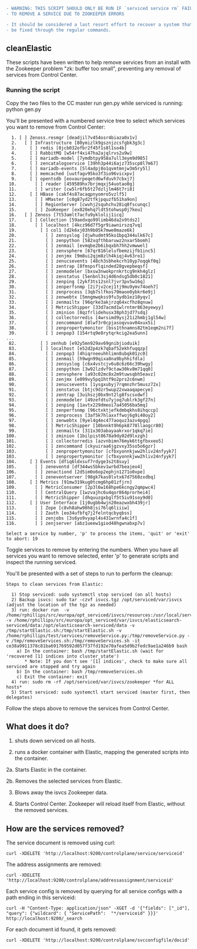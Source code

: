 
```diff
- WARNING: THIS SCRIPT SHOULD ONLY BE RUN IF `serviced service rm` FAILS
- TO REMOVE A SERVICE DUE TO ZOOKEEPER ERRORS

- It should be considered a last resort effort to recover a system that cannot
- be fixed through the regular commands.
```

## cleanElastic

These scripts have been written to help remove services from an install with the
Zookeeper problem "zk: buffer too small", preventing any removal of services from
Control Center.

### Running the script

Copy the two files to the CC master
run gen.py while serviced is running: python gen.py

You'll be presented with a numbered service tree to select which services you want
to remove from Control Center:

```
  1. [ ] Zenoss.resmgr [deadjil7v454osr4biaza0x1v]
  2.   [ ] Infrastructure [80ymizlk9gsznjzcsfgbk3g3c]
  3.     [ ] redis [8jcb032ofbr2f45f1s8l1so4b]
  4.     [ ] RabbitMQ [w54rf4xi47ha2ajqlrvs2u9w]
  5.     [ ] mariadb-model [7ymdbtpy958a7ull3eym9d985]
  6.     [ ] zencatalogservice [39hh3p44i6ajz735scp8l7m67]
  7.     [ ] mariadb-events [5l4adpj8o1qvmtmnjw3m5ry5l]
  8.     [ ] memcached [uutfagv95ko3f3io96vicxpv]
  9.     [ ] opentsdb [eovaurpeqetd6wfduvh7cbxj7]
 10.       [ ] reader [459589hx7brjmqxj54uotao0g]
 11.       [ ] writer [cw5lr6fb5t27dzljlm46t7ri8]
 12.     [ ] HBase [cakf4s87acaqpnyomro5vzlf5]
 13.       [ ] HMaster [c0g87yd2tfkjpquzfb51ha9on]
 14.       [ ] RegionServer [cwvhj2squhchv28iq8fscunqc]
 15.       [ ] ZooKeeper [ex020ehq7ldt5tohwsp0j7keu]
 16.   [ ] Zenoss [7t53amlt7acfu9yklolij1icq]
 17.     [ ] Collection [59aedxqo99limb46da2x9tds2]
 18.       [ ] localhost [4kcz96d7f5gr9iawnirszq7vq]
 19.         [ ] col1 [d2k6xj03h9b05k7mwe0maze6k]
 20.           [ ] zensyslog [djwhudmt95ko1bpq344ulk67c]
 21.           [ ] zenpython [582xqfthbaruwz2nxar5bomh]
 22.           [ ] zenmail [evmqbe2b6ibqxbh7hh2vmwwel]
 23.           [ ] zenvsphere [67qr816lelufbemzijfb1inc5]
 24.           [ ] zenjmx [9m8ui2qjm8zlh4kiqj4v63ro1]
 25.           [ ] zenucsevents [48ch3sbhekcrh10yp7oqqkf0q]
 26.           [ ] zentrap [8fmspsflqinded28gvepbeqsf]
 27.           [ ] zenmodeler [bxsw3nwokprnkrtcg9nkh4glz]
 28.           [ ] zenstatus [5enbnl3sj4d6ndsg5db0c1821]
 29.           [ ] zenping [2ykf3ts12snl7jvr3pv5w16q]
 30.           [ ] zenperfsnmp [2i7jv2cej1tj9mu9ymv74oeh7]
 31.           [ ] zenprocess [3qb7slfkos70maoo0ybkr6e9j]
 32.           [ ] zenwebtx [5mngmwqkss9fu3ydb1ez10yqv]
 33.           [ ] zenmailtx [96qrke3akjrzq64xcfhz8qnuw]
 34.           [ ] MetricShipper [33d7acmd1wlrntmr863eyewyy]
 35.           [ ] zminion [8qzfrlidehusx38ph3jd77sdq]
 36.           [ ] collectorredis [4wrsimd9ysj21i2hmbj1gl54w]
 37.           [ ] zencommand [8lwf3r0cpjasoqvvav04xux5i]
 38.           [ ] zenpropertymonitor [bss1thnamns82tm1eqm2ni7f]
 39.           [ ] zenpop3 [154rtq9e8rytqrkcig2ea5unn]
...
 82.         [ ] zenhub [e92y5mn929av69gnibjioduik]
 83.         [ ] localhost [e52d2p4zk7qbaf52ekhfuqqzp]
 84.           [ ] zenpop3 [4hiqrneeuhhlimn8ubqk01zc0]
 85.           [ ] zenmail [h9wgn99qixa8na9byhhifdla]
 86.           [ ] zensyslog [c6x4vstcjv6u8c6z66c39hwgy]
 87.           [ ] zenpython [3w92lzdvf9ctaw30kv8m71qq0]
 88.           [ ] zenvsphere [a93c02mc8x2m9tuwsqbh5eavz]
 89.           [ ] zenjmx [e099vy5pq1htf9o2prs2c6nwm]
 90.           [ ] zenucsevents [1ysgxubyj7rqmnzhr5musz72x]
 91.           [ ] zenstatus [btjc9dzr5wup22xwaaqapecye]
 92.           [ ] zentrap [3uihszj0bx9nt2lg8fscsxdwf]
 93.           [ ] zenmodeler [49zefdtu7yjoq7ublrk3gf27n]
 94.           [ ] zenping [1avtx229dmeoi7a45056ba5mq]
 95.           [ ] zenperfsnmp [96ctxktjefkdmbqkhs8ihqccp]
 96.           [ ] zenprocess [3af5k7hlaxxffwoj6g9i40oy2]
 97.           [ ] zenwebtx [9yel4g4ec477aoquz3azv4pgq]
 98.           [ ] MetricShipper [10bnnkt9h6pk8778llaogcr80]
 99.           [ ] zenmailtx [311x303abayaakrxor1qkq7ie]
100.           [ ] zminion [1bilpist8678a9dy02d9lxzgh]
101.           [ ] collectorredis [azvnbimn76myk6ttgfbxxeo5]
102.           [ ] zencommand [ckyuiraa6jgzvxy35so5o6gzr]
103.           [ ] zenpropertymonitor [cfbxyonnkjww2hliv24nfyyk7]
103.           [ ] zenpropertymonitor [cfbxyonnkjww2hliv24nfyyk7]
104.     [ ] Events [dfiq6ldxsuf7rdyge3s2t8suy]
105.       [ ] zeneventd [df344ws5bkev1wrbd7beajeo4]
106.       [ ] zenactiond [2d5im0o6op2ephjn1271o0xpe]
107.       [ ] zeneventserver [98gk7kas0lvtx67d7560zxdbq]
108.     [ ] Metrics [91mw319kug0tcmg6hp01zfjrn]
109.       [ ] MetricConsumer [2p3l6w168hpe6kcngy2qmpwc4]
110.       [ ] CentralQuery [1wzvajhc6u4qor864prorhei4]
111.       [ ] MetricShipper [dhquuzgxbglf5t5iu91soy9d0]
112.     [ ] User Interface [1j0ugbb4wjn20eazwxbh439jr]
113.       [ ] Zope [c8vh8ahw90h8jsi76lq6liiiw]
114.       [ ] Zauth [eo34ufbfq7j2felntqcbyqbss]
115.       [ ] zenjobs [3s6yo9vyapl4s431wrnfa4c1f]
116.       [ ] zenjserver [abz1ueew1giod48hgwnabxp7v]

Select a service by number, 'p' to process the items, 'quit' or 'exit' to abort: 19
```

Toggle services to remove by entering the numbers.  When you have all services you want to remove
selected, enter 'p' to generate scripts and inspect the running serviced.

You'll be presented with a set of steps to run to perform the cleanup:
```
Steps to clean services from Elastic:

  1) Stop serviced: sudo systemctl stop serviced (on all hosts)
  2) Backup isvcs: sudo tar -czvf isvcs.tgz /opt/serviced/var/isvcs (adjust the location of the tgz as needed)
  3) run: docker run  -v /home/rphillips/src/europa/opt_serviced/isvcs/resources:/usr/local/serviced/resources -v /home/rphillips/src/europa/opt_serviced/var/isvcs/elasticsearch-serviced/data:/opt/elasticsearch-serviced/data -v /tmp/startElastic.sh:/tmp/startElastic.sh -v /home/rphillips/test/services/removeService.py:/tmp/removeService.py -v /tmp/removeServices.sh:/tmp/removeServices.sh -it ce38a9911378c81ba691769592d057f37fd192e70afea5d9b2fedc9ae1a246b9 bash
    a) In the container: bash /tmp/startElastic.sh (wait for 'recovered [1] indices into cluster_state')
       * Note: If you don't see '[1] indices', check to make sure all serviced are stopped and try again
    b) In the container: bash /tmp/removeServices.sh
    c) Exit the container: exit
  4) run: sudo rm -rf /opt/serviced/var/isvcs/zookeeper *for ALL hosts*
  5) Start serviced: sudo systemctl start serviced (master first, then delegates)
```

Follow the steps above to remove the services from Control Center.

## What does it do?

1. shuts down serviced on all hosts.

2. runs a docker container with Elastic, mapping the generated scripts into the container.

2a. Starts Elastic in the container.

2b. Removes the selected services from Elastic.

3. Blows away the isvcs Zookeeper data.

4. Starts Control Center.  Zookeeper will reload itself from Elastic, without the removed services.

## How are the services removed?

The service document is removed using curl:

```curl -XDELETE 'http://localhost:9200/controlplane/service/serviceid'```

The address assignments are removed:

```curl -XDELETE 'http://localhost:9200/controlplane/addressassignment/serviceid'```

Each service config is removed by querying for all service configs with a path ending in this serviceid:

```curl -H "Content-Type: application/json" -XGET -d '{"fields": ["_id"], "query": {"wildcard": { "ServicePath":  "*/serviceid" }}}' http://localhost:9200/_search```

For each document id found, it gets removed:

```curl -XDELETE 'http://localhost:9200/controlplane/svcconfigfile/docid'```
